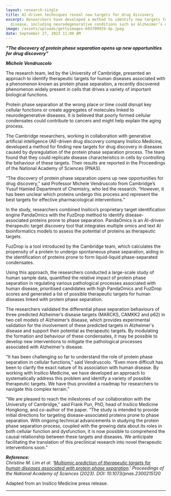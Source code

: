 ```yaml
---
layout: research-single
title: AI-driven techniques reveal new targets for drug discovery
excerpt: Researchers have developed a method to identify new targets for human
  disease, including neurodegenerative conditions such as Alzheimer’s disease.
image: /assets/uploads/gettyimages-603709929-dp.jpeg
date: September 27, 2023 11:00 AM
---
```

***"The discovery of protein phase separation opens up new opportunities for drug discovery"***

***Michele Vendruscolo***

The research team, led by the University of Cambridge, presented an approach to identify therapeutic targets for human diseases associated with a phenomenon known as protein phase separation, a recently discovered phenomenon widely present in cells that drives a variety of important biological functions.

Protein phase separation at the wrong place or time could disrupt key cellular functions or create aggregates of molecules linked to neurodegenerative diseases. It is believed that poorly formed cellular condensates could contribute to cancers and might help explain the aging process.

The Cambridge researchers, working in collaboration with generative artificial intelligence (AI)-driven drug discovery company Insilico Medicine, developed a method for finding new targets for drug discovery in diseases caused by dysregulation of the protein phase separation process. The team found that they could replicate disease characteristics in cells by controlling the behaviour of these targets. Their results are reported in the Proceedings of the National Academy of Sciences (PNAS).

“The discovery of protein phase separation opens up new opportunities for drug discovery,” said Professor Michele Vendruscolo from Cambridge’s Yusuf Hamied Department of Chemistry, who led the research. “However, it has been unclear which proteins undergo this process and represent the best targets for effective pharmacological interventions.”

In the study, researchers combined Insilico’s proprietary target identification engine PandaOmics with the FuzDrop method to identify disease-associated proteins prone to phase separation. PandaOmics is an AI-driven therapeutic target discovery tool that integrates multiple omics and text AI bioinformatics models to assess the potential of proteins as therapeutic targets.

FuzDrop is a tool introduced by the Cambridge team, which calculates the propensity of a protein to undergo spontaneous phase separation, aiding in the identification of proteins prone to form liquid-liquid phase-separated condensates.

Using this approach, the researchers conducted a large-scale study of human sample data, quantified the relative impact of protein phase separation in regulating various pathological processes associated with human disease, prioritised candidates with high PandaOmics and FuzDrop scores and generated a list of possible therapeutic targets for human diseases linked with protein phase separation.

The researchers validated the differential phase separation behaviours of three predicted Alzheimer’s disease targets (MARCKS, CAMKK2 and p62) in two cell models of Alzheimer’s disease, which provides experimental validation for the involvement of these predicted targets in Alzheimer's disease and support their potential as therapeutic targets. By modulating the formation and behaviour of these condensates, it may be possible to develop new interventions to mitigate the pathological processes associated with Alzheimer's disease.

“It has been challenging so far to understand the role of protein phase separation in cellular functions,” said Vendruscolo. “Even more difficult has been to clarify the exact nature of its association with human disease. By working with Insilico Medicine, we have developed an approach to systematically address this problem and identify a variety of possible therapeutic targets. We have thus provided a roadmap for researchers to navigate this complex terrain.”

“We are pleased to reach the milestones of our collaboration with the University of Cambridge,” said Frank Pun, PhD, head of Insilico Medicine Hongkong, and co-author of the paper. “The study is intended to provide initial directions for targeting disease-associated proteins prone to phase separation. With ongoing technical advancements in studying the protein phase separation process, coupled with the growing data about its roles in both cellular function and dysfunction, it is now possible to comprehend the causal relationship between these targets and diseases. We anticipate facilitating the translation of this preclinical research into novel therapeutic interventions soon.”

***Reference:**\
Christine M. Lim et al. ‘[Multiomic prediction of therapeutic targets for human diseases associated with protein phase separation](https://doi.org/10.1073/pnas.2300215120).’ Proceedings of the National Academy of Sciences (2023). DOI: 10.1073/pnas.2300215120*

Adapted from an Insilico Medicine press release.

- - -